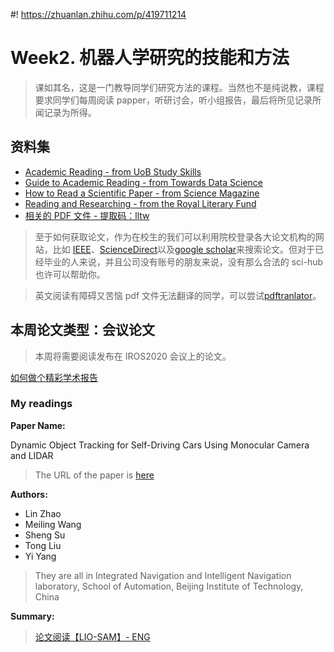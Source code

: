 #! https://zhuanlan.zhihu.com/p/419711214
# Week2. 机器人学研究的技能和方法

> 课如其名，这是一门教导同学们研究方法的课程。当然也不是纯说教，课程要求同学们每周阅读 papper，听研讨会，听小组报告，最后将所见记录所闻记录为所得。

## 资料集

- [Academic Reading - from UoB Study Skills](https://www.ole.bris.ac.uk/bbcswebdav/pid-5855635-dt-content-rid-10970147_2/courses/Study_Skills/academic-reading/index.html)
- [Guide to Academic Reading - from Towards Data Science](https://towardsdatascience.com/guide-to-reading-academic-research-papers-c69c21619de6)
- [How to Read a Scientific Paper - from Science Magazine](https://www.science.org/content/article/how-read-scientific-paper-rev2)
- [Reading and Researching  - from the Royal Literary Fund](https://www.rlf.org.uk/resources/how-not-to-read/)
- [相关的 PDF 文件 - 提取码：lltw ](https://pan.baidu.com/s/14y2g5iLOHscFKan6Dg5YUg)

> 至于如何获取论文，作为在校生的我们可以利用院校登录各大论文机构的网站，比如 [IEEE](https://ieeexplore.ieee.org/Xplore/home.jsp)、[ScienceDirect](https://www.sciencedirect.com/)以及[google scholar](https://scholar.google.com/)来搜索论文。但对于已经毕业的人来说，并且公司没有账号的朋友来说，没有那么合法的 sci-hub 也许可以帮助你。

> 英文阅读有障碍又苦恼 pdf 文件无法翻译的同学，可以尝试[pdftranlator](https://github.com/axipo/pdfTranslator/releases)。

## 本周论文类型：会议论文

> 本周将需要阅读发布在 IROS2020 会议上的论文。

[如何做个精彩学术报告](https://www.wiley.com/network/researchers/researcher-blogs/%E5%AE%8C%E6%88%90%E7%B2%BE%E5%BD%A9%E5%AD%A6%E6%9C%AF%E6%8A%A5%E5%91%8A%E7%9A%84%E5%85%AD%E5%A4%A7%E8%AF%80%E7%AA%8D-6-tips-for-giving-a-fabulous-academic-presentation)

### My readings

**Paper Name:**

Dynamic Object Tracking for Self-Driving Cars Using Monocular Camera and LIDAR

>The URL of the paper is [here](https://ieeexplore.ieee.org/document/9341179)

**Authors:**

- Lin Zhao
- Meiling Wang
- Sheng Su
- Tong Liu
- Yi Yang

>They are all in Integrated Navigation and Intelligent Navigation laboratory, School of Automation, Beijing Institute of Technology, China

**Summary:**

> [论文阅读【LIO-SAM】- ENG](https://zhuanlan.zhihu.com/p/420382484)